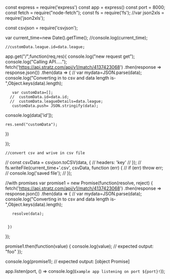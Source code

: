 const express = require('express')
const app = express()
const port = 8000;
const fetch = require("node-fetch");
const fs = require('fs');
//var json2xls = require('json2xls');


const csvjson = require('csvjson');

var current_time=new Date().getTime();
//console.log(current_time);
 
    //customData.league.id=data.league;


   app.get("/",function(req,res){
     console.log("new request get");
     console.log("Calling API.....");
     fetch('https://api.stratz.com/api/v1/match/4137423068')
     .then(response => response.json())
     .then(data => {
        // var mydata=JSON.parse(data);
       console.log("Converting in to csv and data length is- ",Object.keys(data).length);
      
       var customData=[];
      //  customData.id=data.id;
      //  customData.leagueDetails=data.league;
       customData.push= JSON.stringify(data);

console.log(data['id']);

    res.send("customData");
   })
  
   
  });
   
   
   
   
    //convert csv and wrive in csv file

  //   const csvData = csvjson.toCSV(data, {
  //     headers: 'key'
  // });
  //   fs.writeFile(current_time+'.csv', csvData, function (err) {
  //      if (err) throw err;
  //      console.log('saved file');
  //  });
    

  //with promises
  var promise1 = new Promise(function(resolve, reject) {
    fetch('https://api.stratz.com/api/v1/match/4137423068')
       .then(response => response.json())
       .then(data => {
          // var mydata=JSON.parse(data);
         console.log("Converting in to csv and data length is- ",Object.keys(data).length);
        
       resolve(data);
  
  
     })
  });
  
  promise1.then(function(value) {
    console.log(value);
    // expected output: "foo"
  });
  
  console.log(promise1);
  // expected output: [object Promise]

   
 






app.listen(port, () => console.log(`Example app listening on port ${port}!`));
